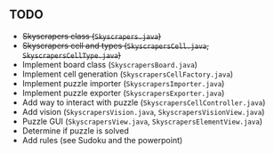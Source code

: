 ## TODO
- ~~Skyscrapers class (`Skyscrapers.java`)~~
- ~~Skyscrapers cell and types (`SkyscrapersCell.java`, `SkyscrapersCellType.java`)~~
- Implement board class (`SkyscrapersBoard.java`)
- Implement cell generation (`SkyscrapersCellFactory.java`)
- Implement puzzle importer (`SkyscrapersImporter.java`)
- Implement puzzle exporter (`SkyscrapersExporter.java`)
- Add way to interact with puzzle (`SkyscrapersCellController.java`)
- Add vision (`SkyscrapersVision.java`, `SkyscrapersVisionView.java`)
- Puzzle GUI (`SkyscrapersView.java`, `SkyscrapersElementView.java`) 
- Determine if puzzle is solved
- Add rules (see Sudoku and the powerpoint)

